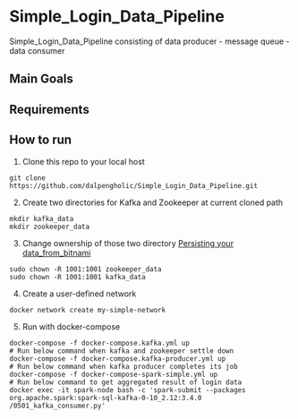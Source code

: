 # Simple_Login_Data_Pipeline
Simple_Login_Data_Pipeline consisting of data producer - message queue - data consumer

## Main Goals
## Requirements
## How to run
1. Clone this repo to your local host
```Shell
git clone https://github.com/dalpengholic/Simple_Login_Data_Pipeline.git
```

2. Create two directories for Kafka and Zookeeper at current cloned path
```Shell
mkdir kafka_data
mkdir zookeeper_data
```

3. Change ownership of those two directory
[Persisting your data_from_bitnami](https://hub.docker.com/r/bitnami/kafka)
```Shell
sudo chown -R 1001:1001 zookeeper_data
sudo chown -R 1001:1001 kafka_data
```

4. Create a user-defined network 
```Shell
docker network create my-simple-network
```

5. Run with docker-compose
```Shell
docker-compose -f docker-compose.kafka.yml up
# Run below command when kafka and zookeeper settle down
docker-compose -f docker-compose.kafka-producer.yml up
# Run below command when kafka producer completes its job
docker-compose -f docker-compose-spark-simple.yml up
# Run below command to get aggregated result of login data
docker exec -it spark-node bash -c 'spark-submit --packages org.apache.spark:spark-sql-kafka-0-10_2.12:3.4.0 /0501_kafka_consumer.py'
```
